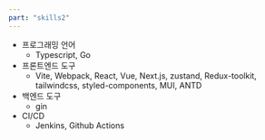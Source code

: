 ```yaml
---
part: "skills2"
---
```


- 프로그래밍 언어
  - Typescript, Go
- 프론트엔드 도구
  - Vite, Webpack, React, Vue, Next.js, zustand, Redux-toolkit, tailwindcss, styled-components, MUI, ANTD
- 백엔드 도구
  - gin
- CI/CD
  - Jenkins, Github Actions
